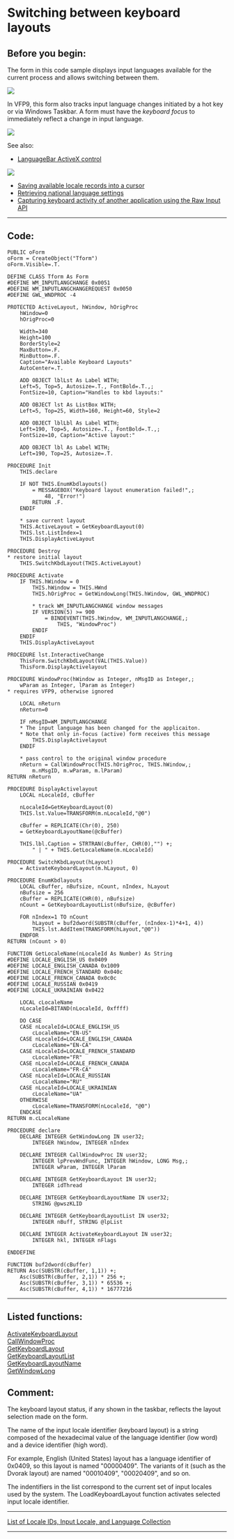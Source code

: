 
# Switching between keyboard layouts

## Before you begin:
The form in this code sample displays input languages available for the current process and allows switching between them.  

![](../images/kbdlayoutswitch.png)  

In VFP9, this form also tracks input language changes initiated by a hot key or via Windows Taskbar. A form must have the *keyboard focus* to immediately reflect a change in input language.  

![](../images/kbdlayoutswitch01.png)  



See also:


* [LanguageBar ActiveX control](sample_000.md)  

<a href="?solution=7"><img src="solutions/images/langbar_control/langbar_contextmenu.png" border="0"></a>[](sample_000.md)  

* [Saving available locale records into a cursor](sample_076.md)  
* [Retrieving national language settings](sample_077.md)  
* [Capturing keyboard activity of another application using the Raw Input API](sample_572.md)  
  
***  


## Code:
```foxpro  
PUBLIC oForm
oForm = CreateObject("Tform")
oForm.Visible=.T.

DEFINE CLASS Tform As Form
#DEFINE WM_INPUTLANGCHANGE 0x0051
#DEFINE WM_INPUTLANGCHANGEREQUEST 0x0050
#DEFINE GWL_WNDPROC -4

PROTECTED ActiveLayout, hWindow, hOrigProc
	hWindow=0
	hOrigProc=0

	Width=340
	Height=100
	BorderStyle=2
	MaxButton=.F.
	MinButton=.F.
	Caption="Available Keyboard Layouts"
	AutoCenter=.T.
	
	ADD OBJECT lblLst As Label WITH;
	Left=5, Top=5, Autosize=.T., FontBold=.T.,;
	FontSize=10, Caption="Handles to kbd layouts:"

	ADD OBJECT lst As ListBox WITH;
	Left=5, Top=25, Width=160, Height=60, Style=2
	
	ADD OBJECT lblLbl As Label WITH;
	Left=190, Top=5, Autosize=.T., FontBold=.T.,;
	FontSize=10, Caption="Active layout:"

	ADD OBJECT lbl As Label WITH;
	Left=190, Top=25, Autosize=.T.
	
PROCEDURE Init
	THIS.declare

	IF NOT THIS.EnumKbdlayouts()
		= MESSAGEBOX("Keyboard layout enumeration failed!",;
			48, "Error!")
		RETURN .F.
	ENDIF

	* save current layout
	THIS.ActiveLayout = GetKeyboardLayout(0)
	THIS.lst.ListIndex=1
	THIS.DisplayActiveLayout

PROCEDURE Destroy
* restore initial layout
	THIS.SwitchKbdLayout(THIS.ActiveLayout)

PROCEDURE Activate
	IF THIS.hWindow = 0
		THIS.hWindow = THIS.HWnd
		THIS.hOrigProc = GetWindowLong(THIS.hWindow, GWL_WNDPROC)

		* track WM_INPUTLANGCHANGE window messages
		IF VERSION(5) >= 900
			= BINDEVENT(THIS.hWindow, WM_INPUTLANGCHANGE,;
				THIS, "WindowProc")
		ENDIF
	ENDIF
	THIS.DisplayActiveLayout

PROCEDURE lst.InteractiveChange
	ThisForm.SwitchKbdLayout(VAL(THIS.Value))
	ThisForm.DisplayActivelayout

PROCEDURE WindowProc(hWindow as Integer, nMsgID as Integer,;
	wParam as Integer, lParam as Integer)
* requires VFP9, otherwise ignored

	LOCAL nReturn
	nReturn=0
	
	IF nMsgID=WM_INPUTLANGCHANGE
	* The input language has been changed for the applicaiton.
	* Note that only in-focus (active) form receives this message
		THIS.DisplayActivelayout
	ENDIF

	* pass control to the original window procedure
	nReturn = CallWindowProc(THIS.hOrigProc, THIS.hWindow,;
		m.nMsgID, m.wParam, m.lParam)
RETURN nReturn

PROCEDURE DisplayActivelayout
	LOCAL nLocaleId, cBuffer

	nLocaleId=GetKeyboardLayout(0)
	THIS.lst.Value=TRANSFORM(m.nLocaleId,"@0")

	cBuffer = REPLICATE(Chr(0), 250)
	= GetKeyboardLayoutName(@cBuffer)

	THIS.lbl.Caption = STRTRAN(cBuffer, CHR(0),"") +;
		" | " + THIS.GetLocaleName(m.nLocaleId)

PROCEDURE SwitchKbdLayout(hLayout)
	= ActivateKeyboardLayout(m.hLayout, 0)

PROCEDURE EnumKbdlayouts
	LOCAL cBuffer, nBufsize, nCount, nIndex, hLayout
	nBufsize = 256
	cBuffer = REPLICATE(CHR(0), nBufsize)
	nCount = GetKeyboardLayoutList(nBufsize, @cBuffer)

	FOR nIndex=1 TO nCount
		hLayout = buf2dword(SUBSTR(cBuffer, (nIndex-1)*4+1, 4))
		THIS.lst.AddItem(TRANSFORM(hLayout,"@0"))
	ENDFOR
RETURN (nCount > 0)

FUNCTION GetLocaleName(nLocaleId As Number) As String
#DEFINE LOCALE_ENGLISH_US 0x0409
#DEFINE LOCALE_ENGLISH_CANADA 0x1009
#DEFINE LOCALE_FRENCH_STANDARD 0x040c
#DEFINE LOCALE_FRENCH_CANADA 0x0c0c
#DEFINE LOCALE_RUSSIAN 0x0419
#DEFINE LOCALE_UKRAINIAN 0x0422

	LOCAL cLocaleName
	nLocaleId=BITAND(nLocaleId, 0xffff)

	DO CASE
	CASE nLocaleId=LOCALE_ENGLISH_US
		cLocaleName="EN-US"
	CASE nLocaleId=LOCALE_ENGLISH_CANADA
		cLocaleName="EN-CA"
	CASE nLocaleId=LOCALE_FRENCH_STANDARD
		cLocaleName="FR"
	CASE nLocaleId=LOCALE_FRENCH_CANADA
		cLocaleName="FR-CA"
	CASE nLocaleId=LOCALE_RUSSIAN
		cLocaleName="RU"
	CASE nLocaleId=LOCALE_UKRAINIAN
		cLocaleName="UA"
	OTHERWISE
		cLocaleName=TRANSFORM(nLocaleId, "@0")
	ENDCASE
RETURN m.cLocaleName

PROCEDURE declare
	DECLARE INTEGER GetWindowLong IN user32;
		INTEGER hWindow, INTEGER nIndex

	DECLARE INTEGER CallWindowProc IN user32;
		INTEGER lpPrevWndFunc, INTEGER hWindow, LONG Msg,;
		INTEGER wParam, INTEGER lParam

	DECLARE INTEGER GetKeyboardLayout IN user32;
		INTEGER idThread

	DECLARE INTEGER GetKeyboardLayoutName IN user32;
		STRING @pwszKLID

	DECLARE INTEGER GetKeyboardLayoutList IN user32;
		INTEGER nBuff, STRING @lpList

	DECLARE INTEGER ActivateKeyboardLayout IN user32;
		INTEGER hkl, INTEGER nFlags

ENDDEFINE

FUNCTION buf2dword(cBuffer)
RETURN Asc(SUBSTR(cBuffer, 1,1)) +;
	Asc(SUBSTR(cBuffer, 2,1)) * 256 +;
	Asc(SUBSTR(cBuffer, 3,1)) * 65536 +;
	Asc(SUBSTR(cBuffer, 4,1)) * 16777216  
```  
***  


## Listed functions:
[ActivateKeyboardLayout](../libraries/user32/ActivateKeyboardLayout.md)  
[CallWindowProc](../libraries/user32/CallWindowProc.md)  
[GetKeyboardLayout](../libraries/user32/GetKeyboardLayout.md)  
[GetKeyboardLayoutList](../libraries/user32/GetKeyboardLayoutList.md)  
[GetKeyboardLayoutName](../libraries/user32/GetKeyboardLayoutName.md)  
[GetWindowLong](../libraries/user32/GetWindowLong.md)  

## Comment:
The keyboard layout status, if any shown in the taskbar, reflects the layout selection made on the form.  
  
The name of the input locale identifier (keyboard layout) is a string composed of the hexadecimal value of the language identifier (low word) and a device identifier (high word).   
  
For example, English (United States) layout has a language identifier of 0x0409, so this layout is named "00000409". The variants of  it (such as the Dvorak layout) are named "00010409", "00020409", and so on.   
  
The indentifiers in the list correspond to the current set of input locales used by the system. The LoadKeyboardLayout function activates selected input locale identifier.  
  
* * *  
<a href="http://www.microsoft.com/globaldev/reference/winxp/xp-lcid.mspx">List of Locale IDs, Input Locale, and Language Collection</a>  
  
***  

